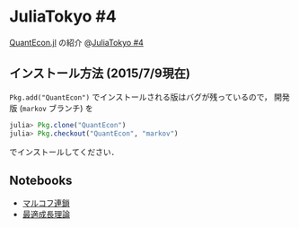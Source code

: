 # JuliaTokyo \#4

[QuantEcon.jl](https://github.com/QuantEcon/QuantEcon.jl) の紹介
@[JuliaTokyo \#4](http://juliatokyo.connpass.com/event/16570/)

## インストール方法 (2015/7/9現在)

`Pkg.add("QuantEcon")` でインストールされる版はバグが残っているので，
開発版 (`markov` ブランチ) を

```julia
julia> Pkg.clone("QuantEcon")
julia> Pkg.checkout("QuantEcon", "markov")
```

でインストールしてください．

## Notebooks

* [マルコフ連鎖](http://nbviewer.ipython.org/github/oyamad/presentations/blob/master/JuliaTokyo04/markov_chain.ipynb)
* [最適成長理論](http://nbviewer.ipython.org/github/oyamad/presentations/blob/master/JuliaTokyo04/optimal_growth.ipynb)
